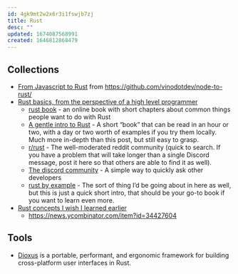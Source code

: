 ```yaml
---
id: 4gk9mt2w2x6r3i1fswjb7zj
title: Rust
desc: ""
updated: 1674087568991
created: 1646812868479
---
```


## Collections

- [From Javascript to Rust](assets/pdfs/from-javascript-to-rust.pdf) from https://github.com/vinodotdev/node-to-rust/
- [Rust basics, from the perspective of a high level programmer](https://danbulant.eu/posts/rust-basics)
  - [rust book](https://doc.rust-lang.org/book/) - an online book with short chapters about common things people want to do with Rust
  - [A gentle intro to Rust](https://stevedonovan.github.io/rust-gentle-intro/) - A short “book” that can be read in an hour or two, with a day or two worth of examples if you try them locally. Much more in-depth than this post, but still easy to grasp.
  - [r/rust](https://reddit.com/r/rust) - The well-moderated reddit community (quick to search. If you have a problem that will take longer than a single Discord message, post it here so that others are able to find it as well).
  - [The discord community](https://discord.gg/rust) - A simple way to quickly ask other developers
  - [rust by example](https://doc.rust-lang.org/rust-by-example/index.html) - The sort of thing I’d be going about in here as well, but this is just a quick short intro, that should be your go-to book if you want to learn even more.
- [Rust concepts I wish I learned earlier](https://rauljordan.com/rust-concepts-i-wish-i-learned-earlier/)
  - https://news.ycombinator.com/item?id=34427604

## Tools

- [Dioxus](https://github.com/DioxusLabs/dioxus) is a portable, performant, and ergonomic framework for building cross-platform user interfaces in Rust.
